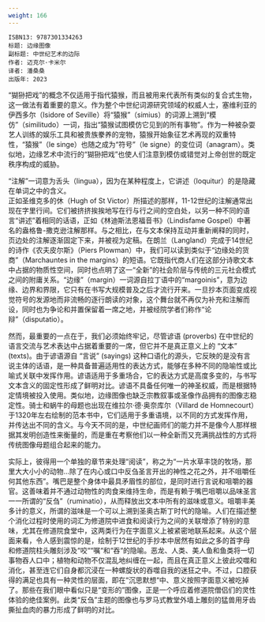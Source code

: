 ```yaml
---
weight: 166
---
```


```
ISBN13: 9787301334263
标题: 边缘图像
副标题: 中世纪艺术的边际
作者: 迈克尔·卡米尔
译者: 潘桑桑
出版年: 2023
```

“猢狲把戏”的概念不仅适用于指代猿猴，而且被用来代表所有类似的复合式生物，这一做法有着重要的意义。作为整个中世纪词源研究领域的权威人士，塞维利亚的伊西多尔（Isidore of Seville）将“猿猴”（simius）的词源上溯到“模仿”（similitudo）一词，指出“猿猴试图模仿它见到的所有事物”。作为一种被杂耍艺人训练的娱乐工具和被贵族豢养的宠物，猿猴开始象征艺术再现的双重特性，“猿猴”（le singe）也随之成为“符号”（le signe）的变位词（anagram）。类似地，边缘艺术中流行的“猢狲把戏”也使人们注意到模仿或错觉对上帝创世的既定秩序构成的威胁。

“注解”一词意为舌头（lingua），因为在某种程度上，它讲述（loquitur）的是隐藏在单词之中的含义。  
正如圣维克多的休（Hugh of St Victor）所描述的那样，11-12世纪的注解通常出现在字里行间。它们被挤挤挨挨地写在行与行之间的空白处，以另一种不同的语言“讲述”着相同的话语，正如《林迪斯法恩福音书》（Lindisfame Gospel）中著名的盎格鲁-撒克逊注解那样。与之相比，在与文本保持互动并重新阐释的同时，页边处的注解逐渐固定下来，并被视为定稿。在朗兰（Langland）完成于14世纪的诗作《农夫皮尔斯》（Piers Plowman）中，我们可以读到类似于“边缘处的货商”（Marchauntes in the margins）的短语。它既指代商人们在这部分诗歌文本中占据的物质性空间，同时也点明了这一“全新”的社会阶层与传统的三元社会模式之间的附庸关系。“边缘”（margin）一词源自拉丁语中的“margoinis”，意为边缘、边界和界限，它只有在书写大规模普及之后才流行开来。一旦抄本页面变成视觉符号的发源地而非流畅的逐行朗读的对象，这个舞台就不再仅为补充和注解而设，同时也为争论和并置保留着一席之地，并被经院学者们称作“论辩”（disputatio）。

然而，最重要的一点在于，我们必须始终牢记，尽管谚语 (proverbs) 在中世纪的语言交流与艺术表达中占据着重要的一席，但它并不是真正意义上的 “文本” (texts)。由于谚语源自 “言说” (sayings) 这种口语化的源头，它反映的是没有言说主体的话语，是一种具备普遍适用性的表达方式，能够在多种不同的隐喻性或比喻式关联中发挥作用。谚语适用于多重场合，它的表达方式是高度多变的，与书写文本含义的固定性形成了鲜明对比。谚语不具备任何唯一的神圣权威，而是根据特定情境被投入使用。类似地，边缘图像也缺乏宗教叙事或圣像作品拥有的图像志稳定性。骑士和蜗牛的母题也出现在维拉尔·德·奥奈库尔（Villard de Homnecourt）于1320年左右绘制的范本书中，它们适用于多重语境，以不同的方式发挥作用，并传达出不同的含义。与今天不同的是，中世纪画师们的能力并不是像今人那样根据其发明创造性来衡量的，而是重在考察他们以一种全新而又充满挑战性的方式将传统图像母题组合起来的能力。

实际上，彼得用一个单独的章节来处理“阅读”，称之为“一片水草丰饶的牧场，那里大大小小的动物…除了在内心或口中反刍圣言开出的神性之花之外，并不咀嚼任何其他东西”。嘴巴是整个身体中最具矛眉性的部位，是同时进行言说和咀嚼的器官。这善味着并不通过动物性的肉食来维持生命，而是有赖于嘴巴咀嚼以品味圣言一一所谓的“反刍”（ruminatio），从而释放出文本中所有的滋味或意义。咀嚼丰美多计的意义，所谓的滋味是一个可以上溯到圣奥古斯丁时代的隐喻。人们在描述整个消化过程时使用的词汇为修道院中进食和阅读行为之间的关联增添了特别的意味，尤其在修道院食堂中，这两类行为在字面意义上被紧密地联系起来。从这个层面来看，令人感到震惊的是，绘制于12世纪的手抄本中居然有如此之多的首字母和修道院柱头雕刻涉及“咬““嘱“和“吞“的隐喻。恶龙、人类、美人鱼和鱼类将一切事物吞人口中；植物和动物不仅混乱地纠缠在一起，而且在真正意义上彼此咬噬和消化，甚至连它们自身都沉浸在一种螺旋状的吞噬自我的迷狂之中。不过，口腔获得的满足也具有一种灵性的层面，即在“沉思默想“中、意义按照字面意义被吃掉了。那些在我们眼中看似只是“变形的”图像，正是一个呼应着修道院僧侣们的灵性体验的绝佳案例。此类“反刍”主题的图像也与罗马式教堂外墙上雕刻的猛兽用牙齿撕扯血肉的暴力形成了鲜明的对比。
